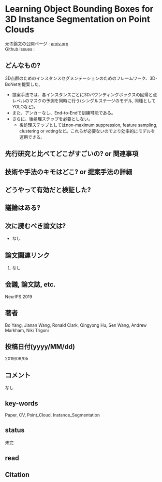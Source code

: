 # Learning Object Bounding Boxes for 3D Instance Segmentation on Point Clouds

元の論文の公開ページ : [arxiv.org](https://arxiv.org/abs/1906.01140v2)  
Github Issues : []()  

## どんなもの?
3D点群のためのインスタンスセグメンテーションのためのフレームワーク、3D-BoNetを提案した。
- 提案手法では、各インスタンスごとに3Dバウンディングボックスの回帰と点レベルのマスクの予測を同時に行う(シングルステージのモデル, 同種としてYOLOなど)。
- また、アンカーなし、End-to-Endで訓練可能である。
- さらに、後処理ステップを必要としない。
    - 後処理ステップとしてはnon-maximum suppression, feature sampling, clustering or votingなど。これらが必要ないのでより効率的にモデルを運用できる。

## 先行研究と比べてどこがすごいの? or 関連事項

## 技術や手法のキモはどこ? or 提案手法の詳細

## どうやって有効だと検証した?

## 議論はある?

## 次に読むべき論文は?
- なし

## 論文関連リンク
1. なし

## 会議, 論文誌, etc.
NeurlPS 2019

## 著者
Bo Yang, Jianan Wang, Ronald Clark, Qingyong Hu, Sen Wang, Andrew Markham, Niki Trigoni

## 投稿日付(yyyy/MM/dd)
2019/09/05

## コメント
なし

## key-words
Paper, CV, Point_Cloud, Instance_Segmentation

## status
未完

## read

## Citation
